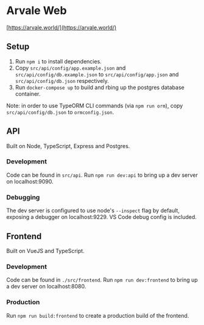 # Arvale Web

[https://arvale.world/](https://arvale.world/)

## Setup

1) Run `npm i` to install dependencies.
2) Copy `src/api/config/app.example.json` and `src/api/config/db.example.json` to `src/api/config/app.json` and `src/api/config/db.json` respectively.
3) Run `docker-compose up` to build and rbing up the postgres database container.

Note: in order to use TypeORM CLI commands (via `npm run orm`), copy `src/api/config/db.json` to `ormconfig.json`.

## API

Built on Node, TypeScript, Express and Postgres.

### Development

Code can be found in `src/api`. Run `npm run dev:api` to bring up a dev server on localhost:9090.

### Debugging

The dev server is configured to use node's `--inspect` flag by default, exposing a debugger on localhost:9229. VS Code debug config is included.

## Frontend

Built on VueJS and TypeScript.

### Development

Code can be found in `./src/frontend`. Run `npm run dev:frontend` to bring up a dev server on localhost:8080.

### Production

Run `npm run build:frontend` to create a production build of the frontend.

